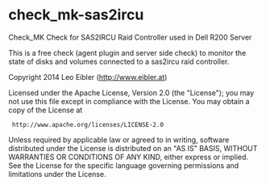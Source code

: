 check_mk-sas2ircu
=================

Check_MK Check for SAS2IRCU Raid Controller used in Dell R200 Server

This is a free check (agent plugin and server side check) to monitor the state of
disks and volumes connected to a sas2ircu raid controller.

Copyright 2014 Leo Eibler (http://www.eibler.at)

 Licensed under the Apache License, Version 2.0 (the "License");
 you may not use this file except in compliance with the License.
 You may obtain a copy of the License at

     http://www.apache.org/licenses/LICENSE-2.0

 Unless required by applicable law or agreed to in writing, software
 distributed under the License is distributed on an "AS IS" BASIS,
 WITHOUT WARRANTIES OR CONDITIONS OF ANY KIND, either express or implied.
 See the License for the specific language governing permissions and
 limitations under the License.
